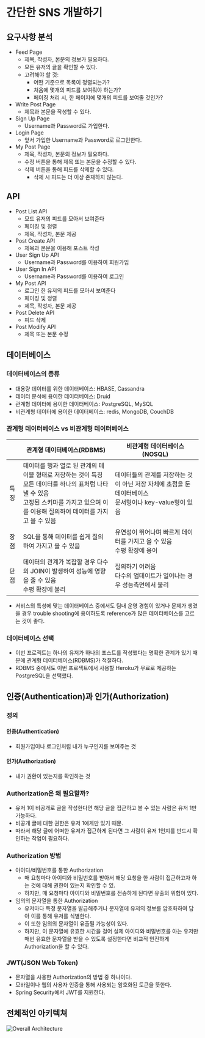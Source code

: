 # 간단한 SNS 개발하기

## 요구사항 분석
- Feed Page
  - 제목, 작성자, 본문의 정보가 필요하다.
  - 모든 유저의 글을 확인할 수 있다.
  - 고려해야 할 것:
    - 어떤 기준으로 목록이 정렬되는가?
    - 처음에 몇개의 피드를 보여줘야 하는가?
    - 페이징 처리 시, 한 페이지에 몇개의 피드를 보여줄 것인가?
- Write Post Page
  - 제목과 본문을 작성할 수 있다.
- Sign Up Page
  - Username과 Password로 가입한다.
- Login Page
  - 앞서 가입한 Username과 Password로 로그인한다.
- My Post Page
  - 제목, 작성자, 본문의 정보가 필요하다.
  - 수정 버튼을 통해 제목 또는 본문을 수정할 수 있다.
  - 삭제 버튼을 통해 피드를 삭제할 수 있다.
    - 삭제 시 피드는 더 이상 존재하지 않는다.

## API
- Post List API
  - 모드 유저의 피드를 모아서 보여준다
  - 페이징 및 정렬
  - 제목, 작성자, 본문 제공
- Post Create API
  - 제목과 본문을 이용해 포스트 작성
- User Sign Up API
  - Username과 Password를 이용하여 회원가입
- User Sign In API
  - Username과 Password를 이용하여 로그인
- My Post API
  - 로그인 한 유저의 피드를 모아서 보여준다
  - 페이징 및 정렬
  - 제목, 작성자, 본문 제공
- Post Delete API
  - 피드 삭제
- Post Modify API
  - 제목 또는 본문 수정

## 데이터베이스
### 데이터베이스의 종류
- 대용량 데이터를 위한 데이터베이스: HBASE, Cassandra
- 데이터 분석에 용이한 데이터베이스: Druid
- 관계형 데이터에 용이한 데이터베이스: PostgreSQL, MySQL
- 비관계형 데이터에 용이한 데이터베이스: redis, MongoDB, CouchDB

### 관계형 데이터베이스 vs 비관계형 데이터베이스
|   |관계형 데이터베이스(RDBMS)| 비관계형 데이터베이스(NOSQL)   |
|---|---------------------|----------------------|
|특징|데이터를 행과 열로 된 관계의 테이블 형태로 저장하는 것이 특징<br/>모든 데이터를 하나의 표처럼 나타낼 수 있음<br/>고정된 스키마를 가지고 있으며 이를 이용해 질의하여 데이터를 가지고 올 수 있음|데이터들의 관계를 저장하는 것이 아닌 저장 자체에 초점을 둔 데이터베이스<br/>문서형이나 key-value형이 있음|
|장점|SQL을 통해 데이터를 쉽게 질의하여 가지고 올 수 있음|유연성이 뛰어나며 빠르게 데이터를 가지고 올 수 있음<br/>수평 확장에 용이|
|단점|데이터의 관계가 복잡할 경우 다수의 JOIN이 발생하여 성능에 영향을 줄 수 있음<br/>수평 확장에 불리|질의하기 어려움<br/>다수의 업데이트가 일어나는 경우 성능측면에서 불리|
- 서비스의 특성에 맞는 데이터베이스 중에서도 팀내 운영 경험이 있거나 문제가 생겼을 경우 trouble shooting에 용이하도록 reference가 많은 데이터베이스를 고르는 것이 좋다.

### 데이터베이스 선택
- 이번 프로젝트는 하나의 유저가 하나의 포스트를 작성했다는 명확한 관계가 있기 때문에 관계형 데이터베이스(RDBMS)가 적절하다.
- RDBMS 중에서도 이번 프로젝트에서 사용할 Heroku가 무료로 제공하는 PostgreSQL을 선택했다.

## 인증(Authentication)과 인가(Authorization)
### 정의
#### 인증(Authentication)
- 회원가입이나 로그인처럼 내가 누구인지를 보여주는 것
#### 인가(Authorization)
- 내가 권환이 있는지를 확인하는 것
### Authorization은 왜 필요할까?
- 유저 1이 비공개로 글을 작성한다면 해당 글을 접근하고 볼 수 있는 사람은 유저 1만 가능하다.
- 비공개 글에 대한 권한은 유저 1에게만 있기 때문.
- 따라서 해당 글에 어떠한 유저가 접근하게 된다면 그 사람이 유저 1인지를 반드시 확인하는 작업이 필요하다.
### Authorization 방법
- 아이디/비밀번호를 통한 Authorization
  - 매 요청마다 아이디와 비밀번호를 받아서 해당 요청을 한 사람이 접근하고자 하는 것에 대해 권한이 있는지 확인할 수 있.
  - 하지만, 매 요청마다 아이디와 비밀번호를 전송하게 된다면 유출의 위험이 있다.
- 임의의 문자열을 통한 Authorization
  - 유저마다 특정 문자열을 발급해주거나 문자열에 유저의 정보를 암호화하여 담아 이를 통해 유저를 식별한다.
  - 이 또한 임의의 문자열이 유출될 가능성이 있다.
  - 하지만, 이 문자열에 유효한 시간을 걸어 실제 아이디와 비밀번호를 아는 유저만 매번 유효한 문자열을 받을 수 있도록 설정한다면 비교적 안전하게 Authorization을 할 수 있다.
### JWT(JSON Web Token)
- 문자열을 사용한 Authorization의 방법 중 하나이다.
- 모바일이나 웹의 사용자 인증을 통해 사용되는 암호화된 토큰을 뜻한다.
- Spring Security에서 JWT를 지원한다.

## 전체적인 아키텍쳐

![Overall Architecture](./architecture.png)